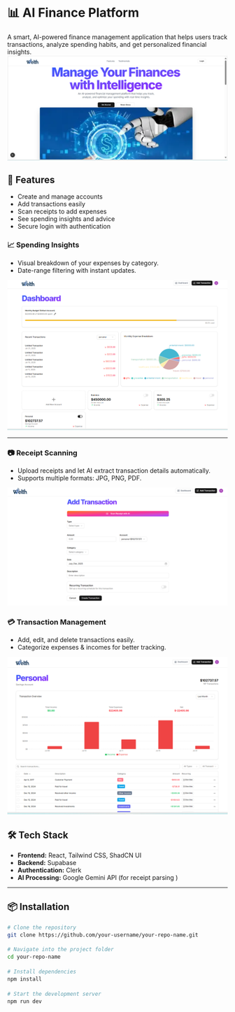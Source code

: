 # 📊 AI Finance Platform
A smart, AI-powered finance management application that helps users track transactions, analyze spending habits, and get personalized financial insights.  
![Main Page](public/mainPage.png)

## 🚀 Features
- Create and manage accounts
- Add transactions easily
- Scan receipts to add expenses
- See spending insights and advice
- Secure login with authentication
### 📈 **Spending Insights**
- Visual breakdown of your expenses by category.
- Date-range filtering with instant updates.
  
![Insights Dashboard](public/dashboard.png)

---
### 📷 **Receipt Scanning**
- Upload receipts and let AI extract transaction details automatically.
- Supports multiple formats: JPG, PNG, PDF.

![Receipt Upload](public/create-Transaction.png)

### 💳 **Transaction Management**
- Add, edit, and delete transactions easily.
- Categorize expenses & incomes for better tracking.
  
![Transactions View](public/Analytics-table.png)

## 🛠️ **Tech Stack**
- **Frontend:** React, Tailwind CSS, ShadCN UI
- **Backend:** Supabase
- **Authentication:** Clerk
- **AI Processing:** Google Gemini API (for receipt parsing )

---

## 📦 Installation

```bash
# Clone the repository
git clone https://github.com/your-username/your-repo-name.git

# Navigate into the project folder
cd your-repo-name

# Install dependencies
npm install

# Start the development server
npm run dev
